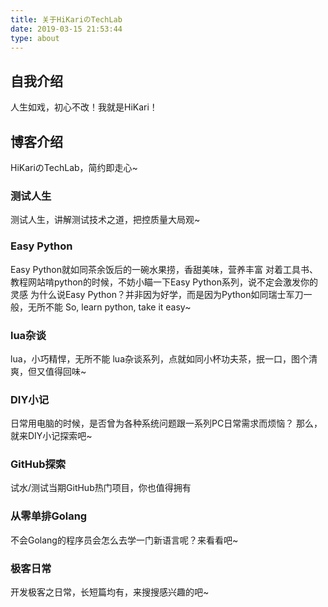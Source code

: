 ```yaml
---
title: 关于HiKariのTechLab
date: 2019-03-15 21:53:44
type: about
---
```


## 自我介绍

人生如戏，初心不改！我就是HiKari！

## 博客介绍

HiKariのTechLab，简约即走心~

### 测试人生

测试人生，讲解测试技术之道，把控质量大局观~

### Easy Python

Easy Python就如同茶余饭后的一碗水果捞，香甜美味，营养丰富
对着工具书、教程网站啃python的时候，不妨小瞄一下Easy Python系列，说不定会激发你的灵感
为什么说Easy Python？并非因为好学，而是因为Python如同瑞士军刀一般，无所不能
So, learn python, take it easy~

### lua杂谈

lua，小巧精悍，无所不能
lua杂谈系列，点就如同小杯功夫茶，抿一口，图个清爽，但又值得回味~

### DIY小记

日常用电脑的时候，是否曾为各种系统问题跟一系列PC日常需求而烦恼？
那么，就来DIY小记探索吧~

### GitHub探索

试水/测试当期GitHub热门项目，你也值得拥有

### 从零单排Golang

不会Golang的程序员会怎么去学一门新语言呢？来看看吧~

### 极客日常

开发极客之日常，长短篇均有，来搜搜感兴趣的吧~
